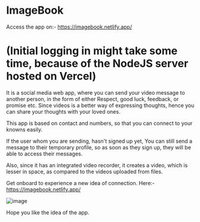 # ImageBook

Access the app on:- https://imagebook.netlify.app/
# **(Initial logging in might take some time, because of the NodeJS server hosted on Vercel)**

It is a social media web app, where you can send your video message to another person, in the form of either Respect, good luck, feedback, or promise etc.
Since videos is a better way of expressing thoughts, hence you can share your thoughts with your loved ones.

This app is based on contact and numbers, so that you can connect to your knowns easily.

If the user whom you are sending, hasn't signed up yet, You can still send a message to their temporary profile, so as soon as they sign up, they will be able to access their messages.

Also, since it has an integrated video recorder, it creates a video, which is lesser in space, as compared to the videos uploaded from files.

Get onboard to experience a new idea of connection. 
Here:- https://imagebook.netlify.app/

![image](https://github.com/prannjalsinghh/ImageBook/assets/90549245/53ce2912-03c7-4744-9578-8f65507eb8fa)


Hope you like the idea of the app.
